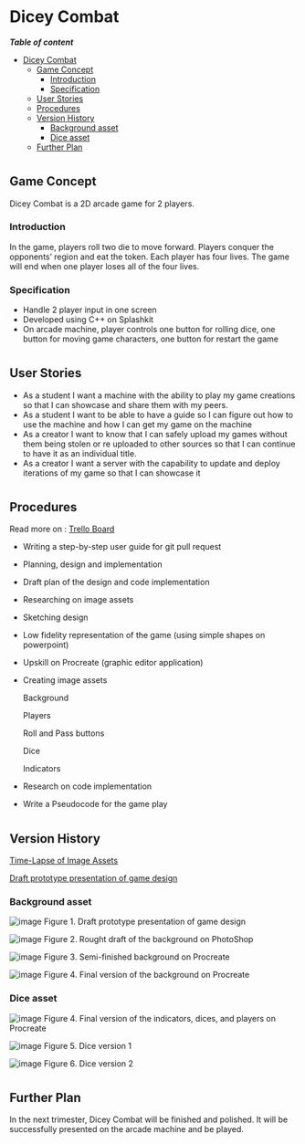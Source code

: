 # Dicey Combat

***Table of content***
- [Dicey Combat](#dicey-combat)
  - [Game Concept](#game-concept)
    - [Introduction](#introduction)
    - [Specification](#specification)
  - [User Stories](#user-stories)
  - [Procedures](#procedures)
  - [Version History](#version-history)
    - [Background asset](#background-asset)
    - [Dice asset](#dice-asset)
  - [Further Plan](#further-plan)
    

#

## Game Concept
Dicey Combat is a 2D arcade game for 2 players.  

### Introduction

In the game, players roll two die to move forward. Players conquer the opponents’ region and eat the token. Each player has four lives. The game will end when one player loses all of the four lives. 

### Specification
* Handle 2 player input in one screen 
* Developed using C++ on Splashkit 
* On arcade machine, player controls one button for rolling dice, one button for moving game characters, one button for restart the game 

#

## User Stories
* As a student I want a machine with the ability to play my game creations so that I can showcase and share them with my peers.
* As a student I want to be able to have a guide so I can figure out how to use the machine and how I can get my game on the machine
* As a creator I want to know that I can safely upload my games without them being stolen or re uploaded to other sources so that I can continue to have it as an individual title.
* As a creator I want a server with the capability to update and deploy iterations of my game so that I can showcase it

#


## Procedures
Read more on :
[Trello Board](https://trello.com/b/ZqLqB2VB/cool-game-team)

* Writing a step-by-step user guide for git pull request 

* Planning, design and implementation  

* Draft plan of the design and code implementation 

* Researching on image assets 

* Sketching design  

* Low fidelity representation of the game (using simple shapes on powerpoint) 

* Upskill on Procreate (graphic editor application) 

* Creating image assets 

  Background 

  Players 

  Roll and Pass buttons 

  Dice 

  Indicators 

* Research on code implementation 

* Write a Pseudocode for the game play 

#

## Version History
[Time-Lapse of Image Assets](https://youtu.be/5eA3UTkKqgs) 

[Draft prototype presentation of game design](https://docs.google.com/presentation/d/1NAFD1ZbJFT7JtbG1qoaIBiS6UfSF0FfsAPnxu15A-Gk/edit?usp=sharing)  
### Background asset

![image](Images\Background1.png)
Figure 1. Draft prototype presentation of game design

![image](Images\DiceyCombatBackground.png)
Figure 2. Rought draft of the background on PhotoShop 

![image](Images\Background2.png)
Figure 3. Semi-finished background on Procreate

![image](Images\Background3.png)
Figure 4. Final version of the background on Procreate 

### Dice asset

![image](Images\Tokens.png)
Figure 4. Final version of the indicators, dices, and players on Procreate  

![image](Images\Dice1.png)
Figure 5. Dice version 1

![image](Images\Dice2.png)
Figure 6. Dice version 2

#

## Further Plan
In the next trimester, Dicey Combat will be finished and polished. It will be successfully presented on the arcade machine and be played.



